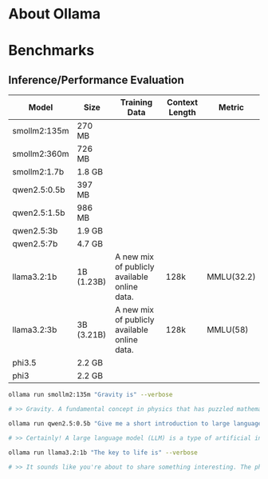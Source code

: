 # About Ollama
# Benchmarks
## Inference/Performance Evaluation

|  Model         | Size        |  Training Data                                  |  Context Length   |  Metric           |
|----------------|-------------|-------------------------------------------------|-------------------|-------------------|
| smollm2:135m   |270 MB       |                                                 |                   |                   |
| smollm2:360m   |726 MB       |                                                 |                   |                   |
| smollm2:1.7b   |1.8 GB       |                                                 |                   |                   |
| qwen2.5:0.5b   |397 MB       |                                                 |                   |                   |
| qwen2.5:1.5b   |986 MB       |                                                 |                   |                   |
| qwen2.5:3b     |1.9 GB       |                                                 |                   |                   |
| qwen2.5:7b     |4.7 GB       |                                                 |                   |                   |
| llama3.2:1b    |1B (1.23B)   | A new mix of publicly available online data.    | 128k              | MMLU(32.2)        |
| llama3.2:3b    |3B (3.21B)   | A new mix of publicly available online data.    | 128k              | MMLU(58)          |
| phi3.5         |2.2 GB       |                                                 |                   |                   |
| phi3           |2.2 GB       |                                                 |                   |                   |


```bash
ollama run smollm2:135m "Gravity is" --verbose

# >> Gravity. A fundamental concept in physics that has puzzled mathematicians and physicists for centuries. It arises from the way objects fall towards the ground due to gravity. However, it's fascinating to note that gravitational mass doesn't exactly depend on its density or composition - a subtle difference between gravity and inertia can arise.
```
```bash
ollama run qwen2.5:0.5b "Give me a short introduction to large language model." --verbose

# >> Certainly! A large language model (LLM) is a type of artificial intelligence system designed and trained using deep learning algorithms. These models can generate human-like text and perform specific tasks such as translation, summarization, machine translation, and more.
```
```bash
ollama run llama3.2:1b "The key to life is" --verbose

# >> It sounds like you're about to share something interesting. The phrase "The key to life" can refer to various things, and I'm curious - what are your thoughts on it? Are you looking for inspiration, wisdom, or perhaps a specific insight that will help guide you through life's journey?
```
